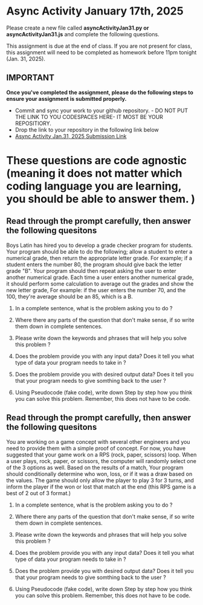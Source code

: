 # Async Activity January 17th, 2025

Please create a new file called <b>asyncActivityJan31.py or asyncActivityJan31.js</b> and complete the following questions.

This assignment is due at the end of class. If you are not present for class, this assignment will need to be completed as homework before 11pm tonight (Jan. 31, 2025).

## IMPORTANT

<b>Once you've completed the assignment, please do the following steps
to ensure your assignment is submitted properly. </b>

- Commit and sync your work to your github repository. - DO NOT PUT THE LINK TO YOU CODESPACES HERE- IT MOST BE YOUR REPOSITIORY.
- Drop the link to your repository in the following link below
- [Async Activity Jan.31, 2025 Submission Link](https://forms.gle/NDv17JRNQdn32HNv9)



# These questions are code agnostic (meaning it does not matter which coding language you are learning, you should be able to answer them.  )

## <b>Read through the prompt carefully, then answer the following quesitons</b>

Boys Latin has hired you to develop a grade checker program for students. 
Your program should be able to do the following; allow a student to enter a numerical grade, then return the appropriate letter grade. For example; if a student enters the number 80, the program should give back the letter grade "B".
Your program should then repeat asking the user to enter another numerical grade. Each time a user enters another numerical grade, it should perform some calculation to average out the grades and show the new letter grade, For example: if the user enters the number 70, and the 100, they're average should be an 85, which is a B.

1. In a complete sentence, what is the problem asking you to do ?

2. Where there any parts of the question that don't make sense, if so write them down in complete sentences. 

3. Please write down the keywords and phrases that will help you solve this problem ? 

4. Does the problem provide you with any input data? Does it tell you what type of data your program needs to take in ?

5. Does the problem provide you with desired output data? Does it tell you that your program needs to give somthing back to the user ? 

6. Using Pseudocode (fake code), write down Step by step how you think you can solve this problem. Remember, this does not have to be code.  

## <b>Read through the prompt carefully, then answer the following quesitons</b>
You are working on a game concept with several other engineers and you need to provide them with a simple proof of concept. 
For now, you have suggested that your game work on a RPS (rock, paper, scissors) loop. When a user plays, rock, paper, or scissors, the computer will randomly select one of the 3 options as well. Based on the results of a match, Your program should conditionally determine who won, loss, or if it was a draw based on the values. The game should only allow the player to play 3 for 3 turns, and inform the player if the won or lost that match at the end (this RPS game is a best of 2 out of 3 format.)
1. In a complete sentence, what is the problem asking you to do ?


2. Where there any parts of the question that don't make sense, if so write them down in complete sentences. 

3. Please write down the keywords and phrases that will help you solve this problem ? 

4. Does the problem provide you with any input data? Does it tell you what type of data your program needs to take in ?

5. Does the problem provide you with desired output data? Does it tell you that your program needs to give somthing back to the user ? 

6. Using Pseudocode (fake code), write down Step by step how you think you can solve this problem. Remember, this does not have to be code.  